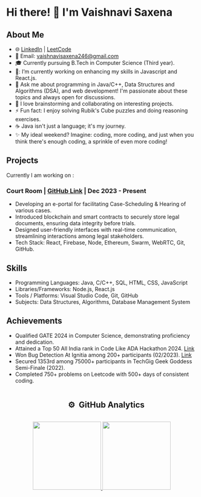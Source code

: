 # Hi there! 👋 I'm Vaishnavi Saxena

<!--
**[Your GitHub Username]/[Your GitHub Username]** is a ✨ _special_ ✨ repository because its `README.md` (this file) appears on your GitHub profile.
-->


## About Me

- 🌐 [LinkedIn](https://www.linkedin.com/in/vaishnavi246/)  | [LeetCode](https://leetcode.com/vaishnavi246/) 
- 📧 Email: [vaishnavisaxena246@gmail.com](mailto:vaishnavisaxena246@gmail.com)
- 🎓 Currently pursuing B.Tech in Computer Science (Third year).
- 🔭: I’m currently working on enhancing my skills in Javascript and React.js.
- 💬 Ask me about programming in Java/C++, Data Structures and Algorithms (DSA), and web development! I'm passionate about these topics and always open for discussions.
- 💬 I love brainstorming and collaborating on interesting projects.
- ⚡ Fun fact: I enjoy solving Rubik's Cube puzzles and doing reasoning exercises.
- ☕ Java isn't just a language; it's my journey.
- ✨ My ideal weekend? Imagine: coding, more coding, and just when you think there's enough coding, a sprinkle of even more coding!

## Projects
Currently I am working on : 
### Court Room | [GitHub Link](https://github.com/GeekyMates/Frontend_ecourts) | Dec 2023 - Present
- Developing an e-portal for facilitating Case-Scheduling & Hearing of various cases.
- Introduced blockchain and smart contracts to securely store legal documents, ensuring data integrity before trials.
- Designed user-friendly interfaces with real-time communication, streamlining interactions among legal stakeholders.
- Tech Stack: React, Firebase, Node, Ethereum, Swarm, WebRTC, Git, GitHub.

## Skills

- Programming Languages: Java, C/C++, SQL, HTML, CSS, JavaScript
- Libraries/Frameworks: Node.js, React.js
- Tools / Platforms: Visual Studio Code, Git, GitHub
- Subjects: Data Structures, Algorithms, Database Management System

## Achievements

- Qualified GATE 2024 in Computer Science, demonstrating proficiency and dedication.
- Attained a Top 50 All India rank in Code Like ADA Hackathon 2024. [Link](https://drive.google.com/file/d/1U5vm-PHLiJZSgETykK8EWRXedMGuWHdS/view?usp=sharing)
- Won Bug Detection At Ignitia among 200+ participants (02/2023). [Link](https://drive.google.com/file/d/1bE7zTx4r1Dmm8Fxe-M2d1nQiCHS1J6ns/view?usp=sharing)
- Secured 1353rd among 75000+ participants in TechGig Geek Goddess Semi-Finale (2022).
- Completed 750+ problems on Leetcode with 500+ days of consistent coding.

<div id="user-content-toc">
  <ul align="center">
    <summary><h2 style="display: inline-block">⚙️ &nbsp;GitHub Analytics</h2></summary>
  </ul>
</div>

<p align="center">
<a href="https://github.com/niteangel2">
  <img height="180em" src="https://github-readme-stats-eight-theta.vercel.app/api?username=niteangel2&show_icons=true&theme=algolia&include_all_commits=true&count_private=true"/>
  <img height="180em" src="https://github-readme-stats-eight-theta.vercel.app/api/top-langs/?username=niteangel2&layout=compact&langs_count=8&theme=algolia"/>
</a>
</p>
